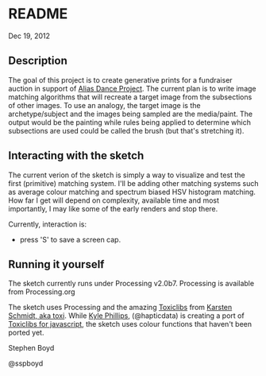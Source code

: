 # README #
Dec 19, 2012

## Description ##
The goal of this project is to create generative prints for a fundraiser auction in support of [Alias Dance Project](http://www.aliasdanceproject.com/). The current plan is to write image matching algorithms that will recreate a target image from the subsections of other images. To use an analogy, the target image is the archetype/subject and the images being sampled are the media/paint. The output would be the painting while rules being applied to determine which subsections are used could be called the brush (but that's stretching it).

## Interacting with the sketch ##
The current verion of the sketch is simply a way to visualize and test the first (primitive) matching system. I'll be adding other matching systems such as average colour matching and spectrum biased HSV histogram matching. How far I get will depend on complexity, available time and most importantly, I may like some of the early renders and stop there.

Currently, interaction is:

- press 'S' to save a screen cap.

## Running it yourself ##
The sketch currently runs under Processing v2.0b7. Processing is available from Processing.org

The sketch uses Processing and the amazing [Toxiclibs](http://toxiclibs.org) from [Karsten Schmidt, aka toxi](http://postspectacular.com/). While [Kyle Phillips](http://haptic-data.com), (@hapticdata) is creating a port of [Toxiclibs for javascript](http://haptic-data.com/toxiclibsjs/), the sketch uses colour functions that haven't been ported yet.

Stephen Boyd

@sspboyd